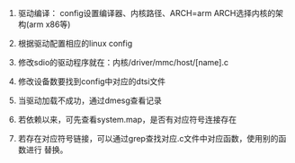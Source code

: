 1. 驱动编译：
    config设置编译器、内核路径、ARCH=arm
    ARCH选择内核的架构(arm x86等)

2. 根据驱动配置相应的linux config

3. 修改sdio的驱动程序就在：内核/driver/mmc/host/[name].c

4. 修改设备数要找到config中对应的dtsi文件

5. 当驱动加载不成功，通过dmesg查看记录

6. 若依赖以来，可先查看system.map，是否有对应符号连接存在

7. 若存在对应符号链接，可以通过grep查找对应.c文件中对应函数，使用别的函数进行 
    替换。

